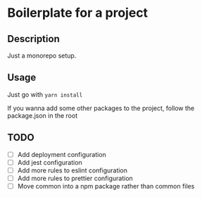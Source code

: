# Boilerplate for a project

## Description
Just a monorepo setup.

## Usage
Just go with `yarn install`


If you wanna add some other packages to the project, follow the package.json in the root


## TODO
- [ ] Add deployment configuration
- [ ] Add jest configuration
- [ ] Add more rules to eslint configuration 
- [ ] Add more rules to prettier configuration
- [ ] Move common into a npm package rather than common files
